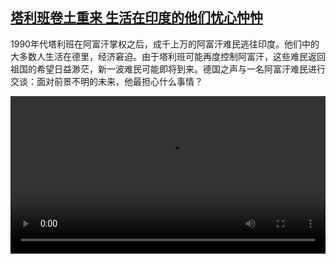 <!--1628522224000-->
[塔利班卷土重来 生活在印度的他们忧心忡忡](https://www.dw.com/zh/%E5%A1%94%E5%88%A9%E7%8F%AD%E5%8D%B7%E5%9C%9F%E9%87%8D%E6%9D%A5%20%E7%94%9F%E6%B4%BB%E5%9C%A8%E5%8D%B0%E5%BA%A6%E7%9A%84%E4%BB%96%E4%BB%AC%E5%BF%A7%E5%BF%83%E5%BF%A1%E5%BF%A1/a-58810155)
------

<p>1990年代塔利班在阿富汗掌权之后，成千上万的阿富汗难民逃往印度。他们中的大多数人生活在德里，经济窘迫。由于塔利班可能再度控制阿富汗，这些难民返回祖国的希望日益渺茫，新一波难民可能即将到来。德国之声与一名阿富汗难民进行交谈：面对前景不明的未来，他最担心什么事情？</small></p><video src="https://tvdownloaddw-a.akamaihd.net/dwtv_video/flv/vdt_zh/2021/bchi210809_001_refugeeafghan_sd_sor.mp4" controls style="width:100%"></video>

